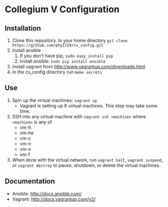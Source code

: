 Collegium V Configuration
=========================

Installation
------------
1. Clone this repository. In your home directory `git clone https://github.com/phy1729/cv_config.git`
2. Install ansible
	1. If you don't have pip, `sudo easy_install pip`
	2. Install ansible: `sudo pip install ansible`
3. Install vagrant from http://www.vagrantup.com/downloads.html
4. In the cv_config directory run `make secrets`

Use
---
1. Spin up the virtual machines: `vagrant up`
	* Vagrant is setting up 6 virtual machines. This step may take some time.
2. SSH into any virtual machine with `vagrant ssh <machine>` where `<machine>` is any of
	* vm-h
	* vm-he
	* vm-c
	* vm-n
	* vm-o
	* vm-f
3. When done with the virtual network, run `vagrant halt`, `vagrant suspend`, or `vagrant destroy` to pause, shutdown, or delete the virtual machines.

Documentation
-------------
* Ansible: http://docs.ansible.com/
* Vagrant: http://docs.vagrantup.com/v2/
